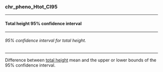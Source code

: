 ### chr_pheno_Htot_CI95



------
#### Total height 95% confidence interval



------
###### 95% confidence interval for total height.



------
Difference between [total height](./chr_pheno_Htot.md) mean and the upper or lower bounds of the 95% confidence interval.